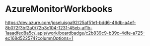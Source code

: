 # AzureMonitorWorkbooks

https://dev.azure.com/joseluisga92/25af51e1-bdd6-46db-a4ef-8b072f3bf2a0/72b3c104-1231-45eb-af1b-1aaadfed8a5c/_apis/work/boardbadge/c2b839c9-b39c-4dfe-a725-ec168d522574?columnOptions=1
